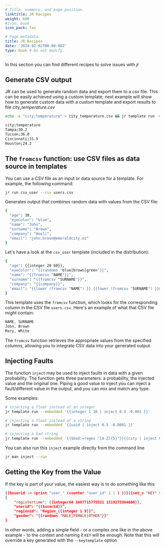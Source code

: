 ```yaml
---
# Title, summary, and page position.
linktitle: JR Recipes
weight: 600
#icon: book
icon_pack: fas

# Page metadata.
title: JR Recipes
date: '2024-02-02T00:00:00Z'
type: book # Do not modify.
---
```


In this section you can find different recipes to solve issues with _jr_ 

## Generate CSV output

JR can be used to generate random data and export them to a csv file. This can be easily achieved using a custom template; next example will show how to generate custom data with a custom template and export results to file _city_temperature.csv_

```bash
echo -e "city;temperature" > city_temparature.csv && jr template run -n 4 --embedded '{{city}};{{format_float "%.1f" (floating 40 5)}}' >> city_temparature.csv
```

```bash
city;temperature
Tampa;30.2
Tucson;36.0
Cincinnati;31.5
Houston;24.2
```

## The `fromcsv` function: use CSV files as data source in templates

You can use a CSV file as an input or data source for a template. For example, the following command:

```bash
jr run csv_user --csv users.csv
```

Generates output that combines random data with values from the CSV file:

```bash
{
  "age": 30,
  "eyeColor": "blue",
  "name": "John",
  "surname": "Brown",
  "company": "Hooli",
  "email": "john.brown@emeraldcity.oz"
}
```

Let's have a look at the `csv_user` template (included in the distribution):

```bash
{
  "age": {{integer 20 60}},
  "eyeColor": "{{randoms "blue|brown|green"}}",
  "name": "{{fromcsv "NAME"}}",
  "surname": "{{fromcsv "SURNAME"}}",
  "company": "{{company}}",
  "email": "{{lower (fromcsv "NAME") }}.{{lower (fromcsv "SURNAME") }}@emeraldcity.oz"
}
```

This template uses the `fromcsv` function, which looks for the corresponding column in the CSV file `users.csv`. Here's an example of what that CSV file might contain:

```bash
NAME, SURNAME
John, Brown
Mary, White
```

The `fromcsv` function retrieves the appropriate values from the specified columns, allowing you to integrate CSV data into your generated output.

## Injecting Faults

The function `inject` may be used to inject faults in data with a given probability.
The function gets three parameters: a probability, the injected value and the original one.
Piping a good value to inject you can inject a fault/different value in the output, and you can mix and match any type.

Some examples:
```bash
# injecting a float instead of an integer
jr template run --embedded '{{integer 1 10 | inject 0.5 -0.001 }}'

# injecting a float instead of a string
jr template run --embedded '{{uuid | inject 0.5 -0.0001 }}'

# injecting a bad string
jr template run --embedded '{{$bad:=regex "[A-Z]{5}"}}{{city | inject 0.5 $bad }}'
```

You can also run this `inject` example directly from the command line

```bash
jr man inject --run
```

## Getting the Key from the Value

If the key is part of your value, the easiest way is to do something like this

```json
{{$userid := (print "user_" (counter "user_id" 1 1 ) )}}{{set_v "KEY" $userid }}
{
    "registertime": {{integer64 1487715775521 1519273364600}},
    "userid": "{{$userid}}",
    "regionid": "Region_{{integer 1 9}}",
    "gender": "{{randoms "MALE|FEMALE|OTHER"}}"
}
```

In other words, adding a simple field - or a complex one like in the above example - to the context and naming it `KEY` will be enough. 
Note that this will override a key generated with the `--keytemplate` option
